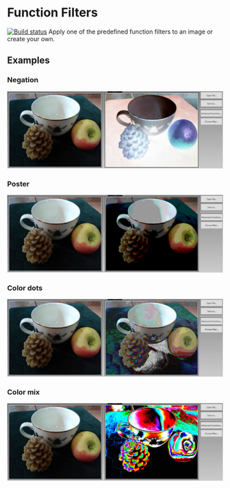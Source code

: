 # Function Filters
[![Build status](https://ci.appveyor.com/api/projects/status/fk15m32dj4t4uk3v?svg=true)](https://ci.appveyor.com/project/monkog/function-filters)
Apply one of the predefined function filters to an image or create your own.

## Examples
### Negation
![](./.Docs/Negative.PNG)
### Poster
![](./.Docs/Poster.PNG)
### Color dots
![](./.Docs/ColorDots.PNG)
### Color mix
![](./.Docs/ColorMix.PNG)

